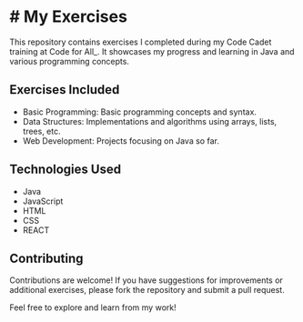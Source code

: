 # # My Exercises

This repository contains exercises I completed during my Code Cadet training at Code for All_. It showcases my progress and learning in Java and various programming concepts.

## Exercises Included

- Basic Programming: Basic programming concepts and syntax.
- Data Structures: Implementations and algorithms using arrays, lists, trees, etc.
- Web Development: Projects focusing on Java so far.

## Technologies Used

- Java
- JavaScript
- HTML
- CSS
- REACT

## Contributing
Contributions are welcome! If you have suggestions for improvements or additional exercises, please fork the repository and submit a pull request.

Feel free to explore and learn from my work!
